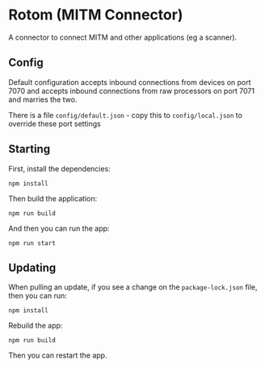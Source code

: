 # Rotom (MITM Connector)

A connector to connect MITM and other applications (eg a scanner).

## Config

Default configuration accepts inbound connections from devices on port 7070 and accepts 
inbound connections from raw processors on port 7071 and marries the two.

There is a file `config/default.json` - copy this to `config/local.json` to override these
port settings

## Starting

First, install the dependencies:
```shell
npm install
```
Then build the application:
```shell
npm run build
```
And then you can run the app:
```shell
npm run start
```

## Updating

When pulling an update, if you see a change on the `package-lock.json` file, then you can run:
```shell
npm install
```
Rebuild the app:
```shell
npm run build
```
Then you can restart the app.
